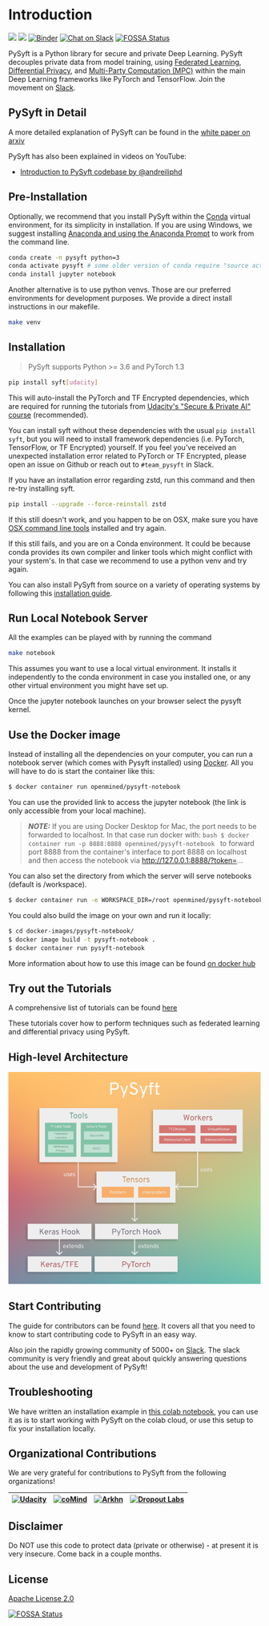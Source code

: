 # Introduction

![](https://github.com/OpenMined/PySyft/workflows/Tests/badge.svg)
![](https://github.com/OpenMined/PySyft/workflows/Tutorials/badge.svg)
[![Binder](https://mybinder.org/badge.svg)](https://mybinder.org/v2/gh/OpenMined/PySyft/master)
[![Chat on Slack](https://img.shields.io/badge/chat-on%20slack-7A5979.svg)](https://openmined.slack.com/messages/team_pysyft)
[![FOSSA Status](https://app.fossa.io/api/projects/git%2Bgithub.com%2Fmatthew-mcateer%2FPySyft.svg?type=small)](https://app.fossa.io/projects/git%2Bgithub.com%2Fmatthew-mcateer%2FPySyft?ref=badge_small)


PySyft is a Python library for secure and private Deep Learning. PySyft decouples private data from model training, using
[Federated Learning](https://ai.googleblog.com/2017/04/federated-learning-collaborative.html),
[Differential Privacy](https://en.wikipedia.org/wiki/Differential_privacy),
and [Multi-Party Computation (MPC)](https://en.wikipedia.org/wiki/Secure_multi-party_computation) within the main Deep Learning frameworks like PyTorch and TensorFlow. Join the movement on
[Slack](http://slack.openmined.org/).

## PySyft in Detail

A more detailed explanation of PySyft can be found in the
[white paper on arxiv](https://arxiv.org/abs/1811.04017)

PySyft has also been explained in videos on YouTube:
 - [Introduction to PySyft codebase by @andreiliphd](https://www.youtube.com/watch?v=1Zw08_4ufHw)

## Pre-Installation

Optionally, we recommend that you install PySyft within the
[Conda](https://docs.conda.io/projects/conda/en/latest/user-guide/overview.html)
virtual environment, for its simplicity in installation. If you are using
Windows, we suggest installing [Anaconda and using the Anaconda
Prompt](https://docs.anaconda.com/anaconda/user-guide/getting-started/) to
work from the command line.

```bash
conda create -n pysyft python=3
conda activate pysyft # some older version of conda require "source activate pysyft" instead.
conda install jupyter notebook
```

Another alternative is to use python venvs. Those are our preferred
environments for development purposes. We provide a direct install
instructions in our makefile.

```bash
make venv
```

## Installation

> PySyft supports Python >= 3.6 and PyTorch 1.3

```bash
pip install syft[udacity]
```

This will auto-install the PyTorch and TF Encrypted
dependencies, which are required for running the tutorials
from [Udacity's "Secure & Private AI" course](https://www.udacity.com/course/secure-and-private-ai--ud185)  (recommended).

You can install syft without these dependencies with the usual
`pip install syft`, but you will need to install framework
dependencies (i.e. PyTorch, TensorFlow, or TF Encrypted)
yourself. If you feel you've received an unexpected
installation error related to PyTorch or TF Encrypted, please
open an issue on Github or reach out to `#team_pysyft` in
Slack.

If you have an installation error regarding zstd, run this command and then re-try installing syft.

```bash
pip install --upgrade --force-reinstall zstd
```
If this still doesn't work, and you happen to be on OSX, make
sure you have [OSX command line tools](https://railsapps.github.io/xcode-command-line-tools.html) installed and try again.

If this still fails, and you are on a Conda environment. It could be
because conda provides its own compiler and linker tools which might
conflict with your system's. In that case we recommend to use a python venv
and try again.

You can also install PySyft from source on a variety of operating systems by following this [installation guide](https://github.com/OpenMined/PySyft/blob/dev/INSTALLATION.md).

## Run Local Notebook Server

All the examples can be played with by running the command

```bash
make notebook
```

This assumes you want to use a local virtual environment. It installs it
independently to the conda environment in case you installed one, or any
other virtual environment you might have set up.

Once the jupyter notebook launches on your browser select the pysyft
kernel.

## Use the Docker image

Instead of installing all the dependencies on your computer,
you can run a notebook server (which comes with Pysyft
installed) using [Docker](https://www.docker.com/). All you
will have to do is start the container like this:

```bash
$ docker container run openmined/pysyft-notebook
```

You can use the provided link to access the jupyter notebook (the link is only accessible from your local machine).

> **_NOTE:_**
> If you are using Docker Desktop for Mac, the port needs to be forwarded to localhost. In that case run docker with:
> ```bash $ docker container run -p 8888:8888 openmined/pysyft-notebook ```
> to forward port 8888 from the container's interface to port 8888 on localhost and then access the notebook via http://127.0.0.1:8888/?token=...


You can also set the directory from which the server will serve notebooks (default is /workspace).

```bash
$ docker container run -e WORKSPACE_DIR=/root openmined/pysyft-notebook
```

You could also build the image on your own and run it locally:

```bash
$ cd docker-images/pysyft-notebook/
$ docker image build -t pysyft-notebook .
$ docker container run pysyft-notebook
```

More information about how to use this image can be found [on docker hub](https://hub.docker.com/r/openmined/pysyft-notebook)

## Try out the Tutorials

A comprehensive list of tutorials can be found
[here](https://github.com/OpenMined/PySyft/tree/master/examples/tutorials)

These tutorials cover how to perform techniques such as
federated learning and differential privacy using PySyft.

## High-level Architecture

![alt text](art/PySyftArch.png "High-level Architecture")

## Start Contributing

The guide for contributors can be found [here](https://github.com/OpenMined/PySyft/tree/master/CONTRIBUTING.md). It covers all that you need to know to start contributing code to PySyft in an easy way.

Also join the rapidly growing community of 5000+ on [Slack](http://slack.openmined.org). The slack community is very friendly and great about quickly answering questions about the use and development of PySyft!

## Troubleshooting

We have written an installation example in [this colab notebook](https://colab.research.google.com/drive/14tNU98OKPsP55Y3IgFtXPfd4frqbkrxK), you can use it as is to start working with PySyft on the colab cloud, or use this setup to fix your installation locally.

## Organizational Contributions

We are very grateful for contributions to PySyft from the following organizations!

[<img src="https://github.com/udacity/private-ai/blob/master/udacity-logo-vert-white.png?raw=true" alt="Udacity" width="200"/>](https://udacity.com/) | [<img src="https://raw.githubusercontent.com/coMindOrg/federated-averaging-tutorials/master/images/comindorg_logo.png" alt="coMind" width="200" height="130"/>](https://github.com/coMindOrg/federated-averaging-tutorials) | [<img src="https://i.ibb.co/vYwcG9N/arkhn-logo.png" alt="Arkhn" width="200" height="150"/>](http://ark.hn) | [<img src="https://raw.githubusercontent.com/dropoutlabs/files/master/dropout-labs-logo-white-2500.png" alt="Dropout Labs" width="200"/>](https://dropoutlabs.com/)
--------------------------------------------------------------|--------------------------------------------------------------|---------------------------------------------------------------------------|---------------------------------------------------------------------------

## Disclaimer

Do NOT use this code to protect data (private or otherwise) - at present it is very insecure. Come back in a couple months.

## License

[Apache License 2.0](https://github.com/OpenMined/PySyft/blob/master/LICENSE)

[![FOSSA Status](https://app.fossa.io/api/projects/git%2Bgithub.com%2Fmatthew-mcateer%2FPySyft.svg?type=large)](https://app.fossa.io/projects/git%2Bgithub.com%2Fmatthew-mcateer%2FPySyft?ref=badge_large)
